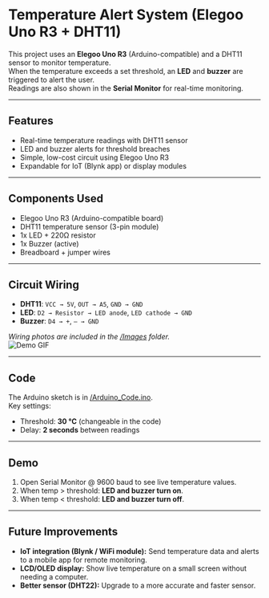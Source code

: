 # Temperature Alert System (Elegoo Uno R3 + DHT11)

This project uses an **Elegoo Uno R3** (Arduino-compatible) and a DHT11 sensor to monitor temperature.  
When the temperature exceeds a set threshold, an **LED** and **buzzer** are triggered to alert the user.  
Readings are also shown in the **Serial Monitor** for real-time monitoring.

---

## Features
- Real-time temperature readings with DHT11 sensor  
- LED and buzzer alerts for threshold breaches  
- Simple, low-cost circuit using Elegoo Uno R3  
- Expandable for IoT (Blynk app) or display modules  

---

## Components Used
- Elegoo Uno R3 (Arduino-compatible board)  
- DHT11 temperature sensor (3-pin module)  
- 1x LED + 220Ω resistor  
- 1x Buzzer (active)  
- Breadboard + jumper wires  

---

## Circuit Wiring
- **DHT11**: `VCC → 5V`, `OUT → A5`, `GND → GND`  
- **LED**: `D2 → Resistor → LED anode`, `LED cathode → GND`  
- **Buzzer**: `D4 → +`, `– → GND`  

*Wiring photos are included in the [/Images](Images/) folder.*  
![Demo GIF](Images/demo.gif)

---

## Code
The Arduino sketch is in [/Arduino_Code.ino](/Arduino_Code.ino).  
Key settings:  
- Threshold: **30 °C** (changeable in the code)  
- Delay: **2 seconds** between readings  

---

## Demo
1. Open Serial Monitor @ 9600 baud to see live temperature values.  
2. When temp > threshold: **LED and buzzer turn on**.  
3. When temp < threshold: **LED and buzzer turn off**.  

---

## Future Improvements
- **IoT integration (Blynk / WiFi module):** Send temperature data and alerts to a mobile app for remote monitoring.  
- **LCD/OLED display:** Show live temperature on a small screen without needing a computer.  
- **Better sensor (DHT22):** Upgrade to a more accurate and faster sensor.  
